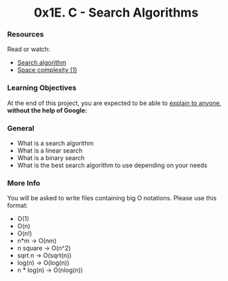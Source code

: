 <center><h1>0x1E. C - Search Algorithms</h1></center>

<h3>Resources</h3>

<p>Read or watch:
<ul>
<li><a href="https://alx-intranet.hbtn.io/rltoken/ap2kuRv8qrUMyQ0-MY3EXw">Search algorithm</a></li>
<li><a href="https://alx-intranet.hbtn.io/rltoken/ap2kuRv8qrUMyQ0-MY3EXw">Space complexity (1)</a></li>
</ul>

<h3>Learning Objectives</h3>
<p>At the end of this project, you are expected to be able to <a href="https://alx-intranet.hbtn.io/rltoken/i0Ru9NIvGBHVAlsg7w5vVg">explain to anyone</a>,<b> without the help of Google:</b>

<h3>General</h3>

<ul>
<li>What is a search algorithm</li>
<li>What is a linear search</li>
<li>What is a binary search</li>
<li>What is the best search algorithm to use depending on your needs</li>
</ul>

<h3>More Info</h3>
You will be asked to write files containing big O notations. Please use this format:
<ul>
<li>O(1)</li>
<li>O(n)</li>
<li>O(n!)</li>
<li>n*m -> O(nm)</li>
<li>n square -> O(n^2)</li>
<li>sqrt n -> O(sqrt(n))</li>
<li>log(n) -> O(log(n))</li>
<li>n * log(n) -> O(nlog(n))</li>
</ul>
